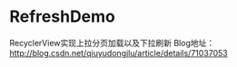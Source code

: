 # RefreshDemo
RecyclerView实现上拉分页加载以及下拉刷新
Blog地址：http://blog.csdn.net/qiuyudongjlu/article/details/71037053
